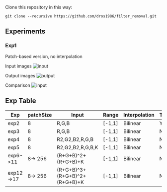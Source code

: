 Clone this repository in this way:

```git
git clone --recursive https://github.com/dros1986/filter_removal.git
```

## Experiments
### Exp1
Patch-based version, no interpolation

Input images
![input](https://github.com/dros1986/filter_removal/blob/master/images/input.png)

Output images
![output](https://github.com/dros1986/filter_removal/blob/master/images/output.png)

Comparison
![input](https://github.com/dros1986/filter_removal/blob/master/images/comparison.gif)

## Exp Table
| Exp       | patchSize | Input | Range | Interpolation | TanH |
| --------- | --------- | ----- | ----- | ------------- | ---- |
| exp2      | 8       | R,G,B                         | [-1,1] | Bilinear | Y |
| exp3      | 8       | R,G,B                         | [-1,1] | Bilinear | N |
| exp4      | 8       | R2,G2,B2,R,G,B                | [-1,1] | Bilinear | N |
| exp5      | 8       | R2,G2,B2,R,G,B,K              | [-1,1] | Bilinear | N |
| exp6->11  | 8-> 256 | (R+G+B)^2+(R+G+B)+K           | [-1,1] | Bilinear | N |
| exp12->17 | 8-> 256 | (R+G+B)^3+(R+G+B)^2+(R+G+B)+K | [-1,1] | Bilinear | N |
